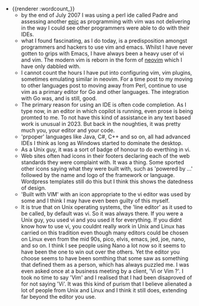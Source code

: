 - {{renderer :wordcount_}}
	- by the end of July 2007 I was using a perl ide called Padre and assessing another [epic](http://e-p-i-c.sourceforge.net/) as programming with vim was not delivering in the way I could see other programmers were able to do with their IDEs. 
	- what I found fascinating, as I do today, is a predisposition amongst programmers and hackers to use vim and emacs. Whilst I have never gotten to grips with Emacs, I have always been a heavy user of vi and vim. The modern vim is reborn in the form of [neovim](https://neovim.io/) which I have only dabbled with.
	- I cannot count the hours I have put into configuring vim, vim plugins, sometimes emulating similar in neovim. For a time post to my moving to other languages post to moving away from Perl, continue to use vim as a primary editor for Go and other languages. The integration with Go was, and is still, good. 
	- The primary reason for using an IDE is often code completion. As I type now, in an editor in which copilot is running, even prose is being promted to me. To not have this kind of assistance in any text based work is unusual in 2023. But back in the noughties, it was pretty much you, your editor and your code. 
	- 'prpoper' languages like Java, C#, C++ and so on, all had advanced IDEs I think as long as Windows started to dominate the desktop.
	- As a Unix guy, it was a sort of badge of honour to do everthing in vi. 
	- Web sites often had icons in their footers declaring each of the web standards they were complaint with. It was a thing. Some sported other icons saying what they were built with, such as 'powered by ...' followed by the name and logo of the framework or language. Wordpress templates still do this but I think this shows the datedness of design.
	- 'Built with VIM' with an icon appropriate to the vi editor was used by some and I think I may have even been guilty of this myself.
	- It is true that on Unix operating systems, the 'line editor' as it used to be called, by default was vi. So it was always there. If you were a Unix guy, you used vi and you used it for everything. If you didnt know how to use vi, you couldnt really work in Unix and Linux has carried on this tradition even though many editors could be chosen on Linux even from the mid 90s, pico, elvis, emacs, jed, joe, nano, and so on. I think I see people using Nano a lot now so it seems to have been the one to win out over the others. Yet the editor you choose seems to have been somthing that some saw as something that defined them as a person, which has always puzzled me. I was even asked once at a business meeting by a client, 'Vi or Vim ?'. I took no time to say 'Vim' and I realised that I had been disaproved of for not saying 'Vi'. It was this kind of purism that I believe alienated a lot of people from Unix and Linux and I think it still does, extending far beyond the editor you use.
	